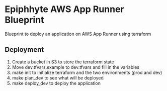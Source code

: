 # Epiphhyte AWS App Runner Blueprint

Blueprint to deploy an application on AWS App Runner using terraform


## Deployment

1. Create a bucket in S3 to store the terraform state
2. Move dev.tfvars.example to dev.tfvars and fill in the variables
3. make init to initialize terraform and the two environments (prod and dev)
4. make plan_dev to see what will be deployed
5. make deploy_dev to deploy the application

